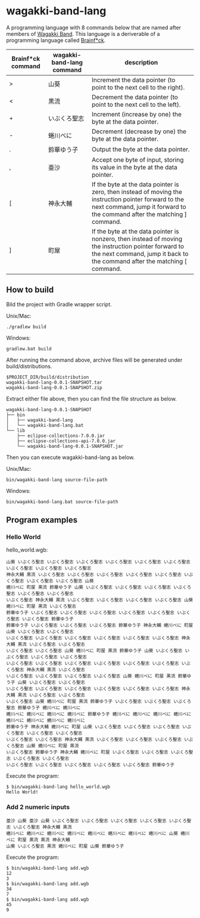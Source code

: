 # wagakki-band-lang

A programming language with 8 commands below that are named after members of [Wagakki Band](http://wagakkiband.jp/wagae/). This language is a deriverable of a programming language called [Brainf*ck](https://en.wikipedia.org/wiki/Brainfuck). 

|Brainf*ck command|wagakki-band-lang command|description|
|---------|-----------------|----------------|
|>|山葵|Increment the data pointer (to point to the next cell to the right).|
|<|黒流|Decrement the data pointer (to point to the next cell to the left).|
|+|いぶくろ聖志|Increment (increase by one) the byte at the data pointer.|
|-|蜷川べに|Decrement (decrease by one) the byte at the data pointer.|
|.|鈴華ゆう子|Output the byte at the data pointer.|
|,|亜沙|Accept one byte of input, storing its value in the byte at the data pointer.|
|[|神永大輔|If the byte at the data pointer is zero, then instead of moving the instruction pointer forward to the next command, jump it forward to the command after the matching ] command.|
|]|町屋|If the byte at the data pointer is nonzero, then instead of moving the instruction pointer forward to the next command, jump it back to the command after the matching [ command.|


## How to build
Bild the project with Gradle wrapper script.

Unix/Mac:
```
./gradlew build
```

Windows:
```
gradlew.bat build
```

After running the command above, archive files will be generated under build/distributions.

```
$PROJECT_DIR/build/distribution
wagakki-band-lang-0.0.1-SNAPSHOT.tar
wagakki-band-lang-0.0.1-SNAPSHOT.zip
```

Extract either file above, then you can find the file structure as below.

```
wagakki-band-lang-0.0.1-SNAPSHOT
├── bin
│   ├── wagakki-band-lang
│   └── wagakki-band-lang.bat
└── lib
    ├── eclipse-collections-7.0.0.jar
    ├── eclipse-collections-api-7.0.0.jar
    └── wagakki-band-lang-0.0.1-SNAPSHOT.jar
```

Then you can execute wagakki-band-lang as below. 

Unix/Mac:
```
bin/wagakki-band-lang source-file-path
```

Windows:
```
bin/wagakki-band-lang.bat source-file-path
```

## Program examples

### Hello World

hello_world.wgb:
```
山葵 いぶくろ聖志 いぶくろ聖志 いぶくろ聖志 いぶくろ聖志 いぶくろ聖志 いぶくろ聖志 いぶくろ聖志 いぶくろ聖志 いぶくろ聖志
神永大輔 黒流 いぶくろ聖志 いぶくろ聖志 いぶくろ聖志 いぶくろ聖志 いぶくろ聖志 いぶくろ聖志 いぶくろ聖志 いぶくろ聖志 山葵
蜷川べに 町屋 黒流 鈴華ゆう子 山葵 いぶくろ聖志 いぶくろ聖志 いぶくろ聖志 いぶくろ聖志 いぶくろ聖志 いぶくろ聖志 
いぶくろ聖志 神永大輔 黒流 いぶくろ聖志 いぶくろ聖志 いぶくろ聖志 いぶくろ聖志 山葵 蜷川べに 町屋 黒流 いぶくろ聖志
鈴華ゆう子 いぶくろ聖志 いぶくろ聖志 いぶくろ聖志 いぶくろ聖志 いぶくろ聖志 いぶくろ聖志 いぶくろ聖志 鈴華ゆう子 
鈴華ゆう子 いぶくろ聖志 いぶくろ聖志 いぶくろ聖志 鈴華ゆう子 神永大輔 蜷川べに 町屋 山葵 いぶくろ聖志 いぶくろ聖志
いぶくろ聖志 いぶくろ聖志 いぶくろ聖志 いぶくろ聖志 いぶくろ聖志 いぶくろ聖志 神永大輔 黒流 いぶくろ聖志 いぶくろ聖志
いぶくろ聖志 いぶくろ聖志 山葵 蜷川べに 町屋 黒流 鈴華ゆう子 山葵 いぶくろ聖志 いぶくろ聖志 いぶくろ聖志 いぶくろ聖志
いぶくろ聖志 いぶくろ聖志 いぶくろ聖志 いぶくろ聖志 いぶくろ聖志 いぶくろ聖志 いぶくろ聖志 神永大輔 黒流 いぶくろ聖志
いぶくろ聖志 いぶくろ聖志 いぶくろ聖志 いぶくろ聖志 山葵 蜷川べに 町屋 黒流 鈴華ゆう子 山葵 いぶくろ聖志 いぶくろ聖志
いぶくろ聖志 いぶくろ聖志 いぶくろ聖志 いぶくろ聖志 いぶくろ聖志 いぶくろ聖志 神永大輔 黒流 いぶくろ聖志 いぶくろ聖志
いぶくろ聖志 山葵 蜷川べに 町屋 黒流 鈴華ゆう子 いぶくろ聖志 いぶくろ聖志 いぶくろ聖志 鈴華ゆう子 蜷川べに 蜷川べに 
蜷川べに 蜷川べに 蜷川べに 蜷川べに 鈴華ゆう子 蜷川べに 蜷川べに 蜷川べに 蜷川べに 蜷川べに 蜷川べに 蜷川べに 蜷川べに
鈴華ゆう子 神永大輔 蜷川べに 町屋 山葵 いぶくろ聖志 いぶくろ聖志 いぶくろ聖志 いぶくろ聖志 いぶくろ聖志 いぶくろ聖志
いぶくろ聖志 いぶくろ聖志 神永大輔 黒流 いぶくろ聖志 いぶくろ聖志 いぶくろ聖志 いぶくろ聖志 山葵 蜷川べに 町屋 黒流
いぶくろ聖志 鈴華ゆう子 神永大輔 蜷川べに 町屋 いぶくろ聖志 いぶくろ聖志 いぶくろ聖志 いぶくろ聖志 いぶくろ聖志 
いぶくろ聖志 いぶくろ聖志 いぶくろ聖志 いぶくろ聖志 いぶくろ聖志 鈴華ゆう子 
```

Execute the program:
```
$ bin/wagakki-band-lang hello_world.wgb 
Hello World!
```

### Add 2 numeric inputs 

```add.wgb
亜沙 山葵 亜沙 山葵 いぶくろ聖志 いぶくろ聖志 いぶくろ聖志 いぶくろ聖志 いぶくろ聖志 いぶくろ聖志 神永大輔 黒流 
蜷川べに 蜷川べに 蜷川べに 蜷川べに 蜷川べに 蜷川べに 蜷川べに 蜷川べに 山葵 蜷川べに 町屋 黒流 黒流 神永大輔 
山葵 いぶくろ聖志 黒流 蜷川べに 町屋 山葵 鈴華ゆう子 
```

Execute the program:
```
$ bin/wagakki-band-lang add.wgb        
12
3              
$ bin/wagakki-band-lang add.wgb
34 
7
$ bin/wagakki-band-lang add.wgb
45 
9  
```
